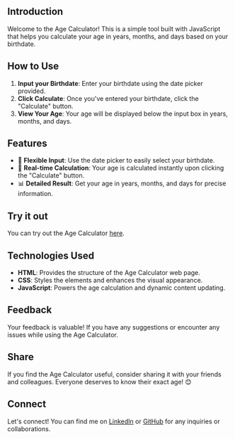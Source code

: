 ## Introduction

Welcome to the Age Calculator! This is a simple tool built with JavaScript that helps you calculate your age in years, months, and days based on your birthdate.

## How to Use

1. **Input your Birthdate**: Enter your birthdate using the date picker provided.
2. **Click Calculate**: Once you've entered your birthdate, click the "Calculate" button.
3. **View Your Age**: Your age will be displayed below the input box in years, months, and days.

## Features

- 📅 **Flexible Input**: Use the date picker to easily select your birthdate.
- 🔄 **Real-time Calculation**: Your age is calculated instantly upon clicking the "Calculate" button.
- 📊 **Detailed Result**: Get your age in years, months, and days for precise information.

## Try it out

You can try out the Age Calculator [here](https://vaibhavupadhyayy.github.io/age/).

## Technologies Used

- **HTML**: Provides the structure of the Age Calculator web page.
- **CSS**: Styles the elements and enhances the visual appearance.
- **JavaScript**: Powers the age calculation and dynamic content updating.

## Feedback

Your feedback is valuable! If you have any suggestions or encounter any issues while using the Age Calculator.

## Share

If you find the Age Calculator useful, consider sharing it with your friends and colleagues. Everyone deserves to know their exact age! 😊

## Connect

Let's connect! You can find me on [LinkedIn](https://www.linkedin.com/in/vaibhav-upadhyays/) or [GitHub](https://github.com/vaibhavupadhyayy) for any inquiries or collaborations.

